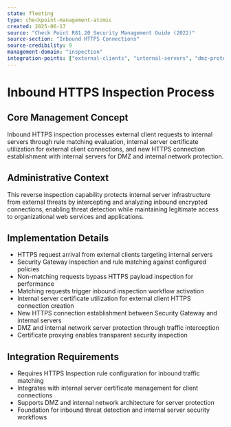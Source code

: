 ```yaml
---
state: fleeting
type: checkpoint-management-atomic
created: 2025-06-17
source: "Check Point R81.20 Security Management Guide (2022)"
source-section: "Inbound HTTPS Connections"
source-credibility: 9
management-domain: "inspection"
integration-points: ["external-clients", "internal-servers", "dmz-protection", "certificate-proxying"]
---
```


# Inbound HTTPS Inspection Process

## Core Management Concept
Inbound HTTPS inspection processes external client requests to internal servers through rule matching evaluation, internal server certificate utilization for external client connections, and new HTTPS connection establishment with internal servers for DMZ and internal network protection.

## Administrative Context
This reverse inspection capability protects internal server infrastructure from external threats by intercepting and analyzing inbound encrypted connections, enabling threat detection while maintaining legitimate access to organizational web services and applications.

## Implementation Details
- HTTPS request arrival from external clients targeting internal servers
- Security Gateway inspection and rule matching against configured policies
- Non-matching requests bypass HTTPS payload inspection for performance
- Matching requests trigger inbound inspection workflow activation
- Internal server certificate utilization for external client HTTPS connection creation
- New HTTPS connection establishment between Security Gateway and internal servers
- DMZ and internal network server protection through traffic interception
- Certificate proxying enables transparent security inspection

## Integration Requirements
- Requires HTTPS Inspection rule configuration for inbound traffic matching
- Integrates with internal server certificate management for client connections
- Supports DMZ and internal network architecture for server protection
- Foundation for inbound threat detection and internal server security workflows
